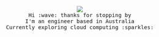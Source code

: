 <p align="center">
  <img src="https://i.imgur.com/TPxZynh.gif">
  <br>
  <samp>
    Hi :wave: thanks for stopping by
    <br> I'm an engineer based in Australia
    <br>
    Currently exploring cloud computing :sparkles:<br><br>
  </samp>
</p>

<!--
**ryotokuro/ryotokuro** is a ✨ _special_ ✨ repository because its `README.md` (this file) appears on your GitHub profile.

Here are some ideas to get you started:

- 🔭 I’m currently working on ...
- 🌱 I’m currently learning ...
- 👯 I’m looking to collaborate on ...
- 🤔 I’m looking for help with ...
- 💬 Ask me about ...
- 📫 How to reach me: ...
- 😄 Pronouns: ...
- ⚡ Fun fact: ...
-->

